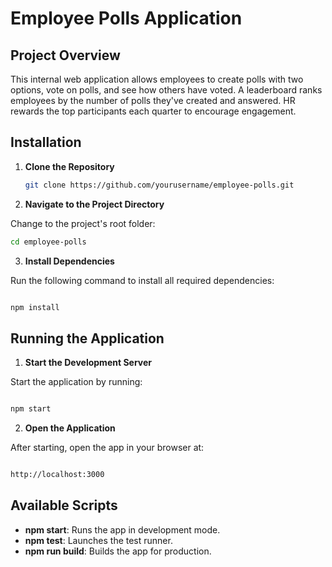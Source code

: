 # Employee Polls Application

## Project Overview

This internal web application allows employees to create polls with two options, vote on polls, and see how others have voted. A leaderboard ranks employees by the number of polls they've created and answered. HR rewards the top participants each quarter to encourage engagement.

## Installation

1. **Clone the Repository**  
   ```bash
   git clone https://github.com/yourusername/employee-polls.git

   ```


2. **Navigate to the Project Directory**

Change to the project's root folder:

```bash
cd employee-polls
```

3. **Install Dependencies**

Run the following command to install all required dependencies:


```bash

npm install

```

## Running the Application

1. **Start the Development Server**

Start the application by running:

```bash

npm start

```

2. **Open the Application**

After starting, open the app in your browser at:

```bash

http://localhost:3000

```

## Available Scripts

- **npm start**: Runs the app in development mode.
- **npm test**: Launches the test runner.
- **npm run build**: Builds the app for production.

